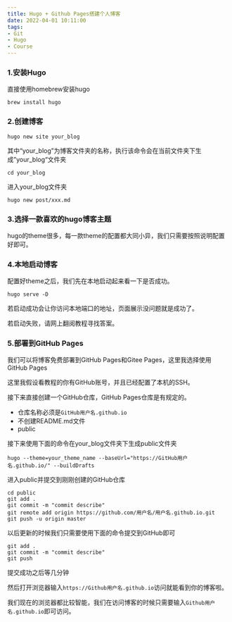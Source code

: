 ```yaml
---
title: Hugo + Github Pages搭建个人博客
date: 2022-04-01 10:11:00
tags: 
- Git
- Hugo
- Course
---
```




### 1.安装Hugo

直接使用homebrew安装hugo

```shell
brew install hugo
```

### 2.创建博客

```shell
hugo new site your_blog
```

其中“your_blog”为博客文件夹的名称，执行该命令会在当前文件夹下生成”your_blog“文件夹

````shell
cd your_blog
````

进入your_blog文件夹

```shell
hugo new post/xxx.md
```

### 3.选择一款喜欢的hugo博客主题

hugo的theme很多，每一款theme的配置都大同小异，我们只需要按照说明配置好即可。

### 4.本地启动博客



配置好theme之后，我们先在本地启动起来看一下是否成功。

```shell
hugo serve -D
```

若启动成功会让你访问本地端口的地址，页面展示没问题就是成功了。

若启动失败，请网上翻阅教程寻找答案。

### 5.部署到GitHub Pages

我们可以将博客免费部署到GitHub Pages和Gitee Pages，这里我选择使用GitHub Pages

这里我假设看教程的你有GitHub账号，并且已经配置了本机的SSH。

接下来直接创建一个GitHub仓库，GitHub Pages仓库是有规定的。

* 仓库名称必须是`GitHub用户名.github.io`
* 不创建README.md文件
* public

接下来使用下面的命令在your_blog文件夹下生成public文件夹

```
hugo --theme=your_theme_name --baseUrl="https://GitHub用户名.github.io/" --buildDrafts
```

进入public并提交到刚刚创建的GitHub仓库

```shell
cd public
git add .
git commit -m "commit describe"
git remote add origin https://github.com/用户名/用户名.github.io.git
git push -u origin master
```

以后更新的时候我们只需要使用下面的命令提交到GitHub即可

```shell
git add .
git commit -m "commit describe"
git push
```

提交成功之后等几分钟

然后打开浏览器输入`https://Github用户名.github.io`访问就能看到你的博客啦。

我们现在的浏览器都比较智能，我们在访问博客的时候只需要输入`Github用户名.github.io`即可访问。